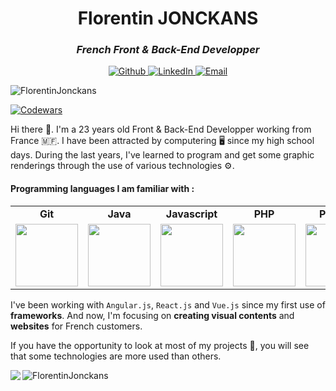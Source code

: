 <h1 align="center">Florentin JONCKANS</h1>
<h3 align="center"><i>French Front & Back-End Developper</i></h3>
<p align="center">
  <a href="https://github.com/FlorentinJonckans" target="_blank">
    <img alt="Github" src="https://img.shields.io/badge/GitHub-%2312100E.svg?&style=for-the-badge&logo=Github&logoColor=white" />
  </a> 
 <a target="_blank" href="https://linkedIn.com/in/florentin-jonckans" target="_blank">
   <img alt="LinkedIn" src="https://img.shields.io/badge/linkedin-%230077B5.svg?&style=for-the-badge&logo=linkedin&logoColor=white" />
  </a>
  <a href="mailto:flo.j62@hotmail.fr">
    <img alt="Email" src="https://img.shields.io/badge/@-flo.j62@hotmail.fr-ffcc00?&style=for-the-badge" />
  </a>
</p>
<p align="left">
  <img src="https://komarev.com/ghpvc/?username=FlorentinJonckans&label=Profile%20views&color=0e75b6&style=flat" alt="FlorentinJonckans" />
</p>

[![Codewars](https://www.codewars.com/users/FlorentinJonckans/badges/large)](https://www.codewars.com/users/FlorentinJonckans)

Hi there :wave:. I'm a 23 years old Front & Back-End Developper working from France :st_martin:. I have been attracted by computering :desktop_computer: since my high school days. During the last years, I've learned to program and get some graphic renderings through the use of various technologies :gear:.

<h4>Programming languages I am familiar with :</h4>

<table align="center">
  <tr>
    <td align="center"><b>Git</b></td>
    <td align="center"><b>Java</b></td>
    <td align="center"><b>Javascript</b></td>
    <td align="center"><b>PHP</b></td>
    <td align="center"><b>Python</b></td>
  </tr>
  <tr>
    <td align="center"><img src="https://git-scm.com/images/logos/downloads/Git-Icon-1788C.png" width="100" height="100"> </td>
    <td align="center"><img src="https://cdn-icons-png.flaticon.com/512/5968/5968282.png" width="100" height="100"></td>
    <td align="center"><img src="https://cdn-icons-png.flaticon.com/512/5968/5968292.png" width="100" height="100"></td>
    <td align="center"><img src="https://cdn-icons-png.flaticon.com/512/5968/5968332.png" width="100" height="100"></td>
    <td align="center"><img src="https://cdn-icons-png.flaticon.com/512/5968/5968350.png" width="100" height="100"></td>
  </tr>
</table>

I've been working with `Angular.js`, `React.js` and `Vue.js` since my first use of **frameworks**. And now, I'm focusing on **creating visual contents** and **websites** for French customers.

If you have the opportunity to look at most of my projects :open_file_folder:, you will see that some technologies are more used than others.

<p><img align="left" src="https://github-readme-stats-sigma-five.vercel.app/api/top-langs/?username=FlorentinJonckans&langs_count=4"/></p>
<p><img align="center" src="https://github-readme-stats-sigma-five.vercel.app/api?username=FlorentinJonckans&show_icons=true&locale=en" alt="FlorentinJonckans"/></p><br>
